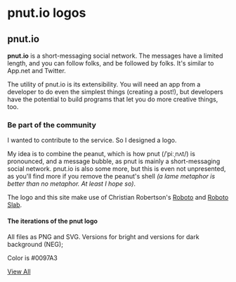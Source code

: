 pnut.io logos
====================

## pnut.io

**pnut.io** is a short-messaging social network. The messages have a limited
length, and you can follow folks, and be followed by folks. It's similar to
App.net and Twitter.

The utility of pnut.io is its extensibility. You will need an app from a
developer to do even the simplest things (creating a post!), but developers
have the potential to build programs that let you do more creative things,
too.

### Be part of the community

I wanted to contribute to the service. So I designed a logo.

My idea is to combine the peanut, which is how pnut (/ˈpiːˌnʌt/) is
pronounced, and a message bubble, as pnut is mainly a short-messaging social
network. pnut.io is also some more, but this is even not unpresented, as
you'll find more if you remove the peanut's shell _(a lame metaphor is better
than no metaphor. At least I hope so)_.

The logo and this site make use of Christian Robertson's [Roboto][1] and
[Roboto Slab][2].

   [1]: https://fonts.google.com/specimen/Roboto

   [2]: https://fonts.google.com/specimen/Roboto+Slab

#### The iterations of the pnut logo
All files as PNG and SVG.
Versions for bright and versions for dark background (NEG);

Color is #0097A3

[View All](https://frankfuchs.net/pnut)
